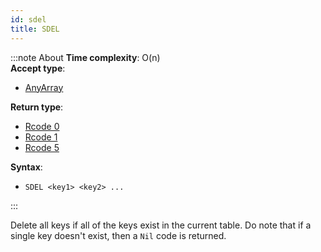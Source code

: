 ```yaml
---
id: sdel
title: SDEL
---
```


:::note About
**Time complexity**: O(n)  
**Accept type**:

- [AnyArray](../../protocol/data-types#any-array)

**Return type**:

- [Rcode 0](../../protocol/response-codes)
- [Rcode 1](../../protocol/response-codes)
- [Rcode 5](../../protocol/response-codes)

**Syntax**:

- `SDEL <key1> <key2> ...`

:::

Delete all keys if all of the keys exist in the current table. Do note that if a single key doesn't
exist, then a `Nil` code is returned.

